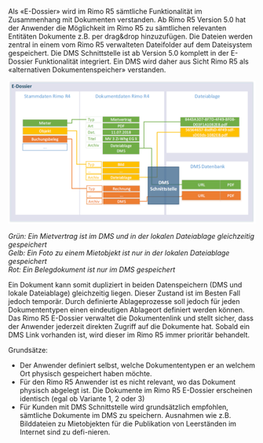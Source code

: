 Als «E-Dossier» wird im Rimo R5 sämtliche Funktionalität im Zusammenhang mit Dokumenten verstanden.
Ab Rimo R5 Version 5.0 hat der Anwender die Möglichkeit im Rimo R5 zu sämtlichen relevanten Entitäten Dokumente z.B. per drag&drop hinzuzufügen. Die Dateien werden zentral in einem vom Rimo R5 verwalteten Dateifolder auf dem Dateisystem gespeichert.
Die DMS Schnittstelle ist ab Version 5.0 komplett in der E-Dossier Funktionalität integriert.
Ein DMS wird daher aus Sicht Rimo R5 als «alternativen Dokumentenspeicher» verstanden.

![E-Dossier-Konzept](https://github.com/wwimmo/rimor5-dms-schnittstelle/blob/main/_grafiken/edossier.png)

*Grün: Ein Mietvertrag ist im DMS und in der lokalen Dateiablage gleichzeitig gespeichert*<br>
*Gelb: Ein Foto zu einem Mietobjekt ist nur in der lokalen Dateiablage gespeichert*<br>
*Rot: Ein Belegdokument ist nur im DMS gespeichert*<br>

Ein Dokument kann somit dupliziert in beiden Datenspeichern (DMS und lokale Dateiablage) gleichzeitig liegen. Dieser Zustand ist im Besten Fall jedoch temporär. Durch definierte Ablageprozesse soll jedoch für jeden Dokumententypen einen eindeutigen Ablageort definiert werden können.
Das Rimo R5 E-Dossier verwaltet die Dokumentenlink und stellt sicher, dass der Anwender jederzeit direkten Zugriff auf die Dokumente hat.
Sobald ein DMS Link vorhanden ist, wird dieser im Rimo R5 immer prioritär behandelt.

Grundsätze:
- Der Anwender definiert selbst, welche Dokumententypen er an welchem Ort physisch gespeichert haben möchte.
- Für den Rimo R5 Anwender ist es nicht relevant, wo das Dokument physisch abgelegt ist. Die Dokumente im Rimo R5 E-Dossier erscheinen identisch (egal ob Variante 1, 2 oder 3)
- Für Kunden mit DMS Schnittstelle wird grundsätzlich empfohlen, sämtliche Dokumente im DMS zu speichern. Ausnahmen wie z.B. Bilddateien zu Mietobjekten für die Publikation von Leerständen im Internet sind zu defi-nieren.
